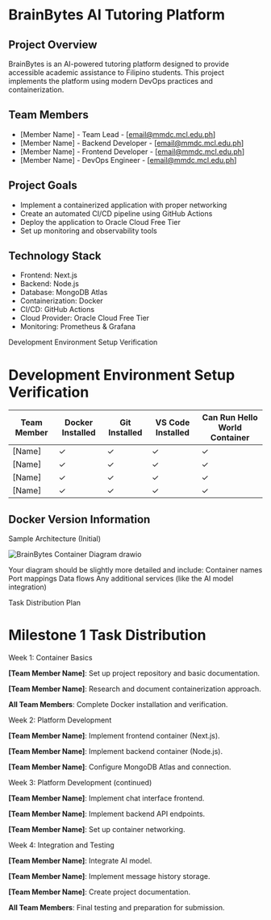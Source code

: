 # BrainBytes AI Tutoring Platform

## Project Overview
BrainBytes is an AI-powered tutoring platform designed to provide accessible academic assistance to Filipino students. This project implements the platform using modern DevOps practices and containerization.

## Team Members
- [Member Name] - Team Lead - [email@mmdc.mcl.edu.ph]
- [Member Name] - Backend Developer - [email@mmdc.mcl.edu.ph]
- [Member Name] - Frontend Developer - [email@mmdc.mcl.edu.ph]
- [Member Name] - DevOps Engineer - [email@mmdc.mcl.edu.ph]

## Project Goals
- Implement a containerized application with proper networking
- Create an automated CI/CD pipeline using GitHub Actions
- Deploy the application to Oracle Cloud Free Tier
- Set up monitoring and observability tools

## Technology Stack
- Frontend: Next.js
- Backend: Node.js
- Database: MongoDB Atlas
- Containerization: Docker
- CI/CD: GitHub Actions
- Cloud Provider: Oracle Cloud Free Tier
- Monitoring: Prometheus & Grafana




Development Environment Setup Verification


# Development Environment Setup Verification

| Team Member    | Docker Installed  | Git Installed| VS Code Installed   | Can Run Hello World Container     |
|----------------|-------------------|--------------|---------------------|-----------------------------------|
| [Name]         | ✓                 | ✓           | ✓                   | ✓                                |
| [Name]         | ✓                 | ✓           | ✓                   | ✓                                |
| [Name]         | ✓                 | ✓           | ✓                   | ✓                                |
| [Name]         | ✓                 | ✓           | ✓                   | ✓                                |

## Docker Version Information



Sample Architecture (Initial)

![BrainBytes Container Diagram drawio](https://github.com/user-attachments/assets/2acaf8d7-5e71-4b90-8042-f574fefad649)

Your diagram should be slightly more detailed and include:
Container names
Port mappings
Data flows
Any additional services (like the AI model integration)




Task Distribution Plan


# Milestone 1 Task Distribution

Week 1: Container Basics

**[Team Member Name]**: Set up project repository and basic documentation.

**[Team Member Name]**: Research and document containerization approach.

**All Team Members**: Complete Docker installation and verification.


Week 2: Platform Development

**[Team Member Name]**: Implement frontend container (Next.js).

**[Team Member Name]**: Implement backend container (Node.js).

**[Team Member Name]**: Configure MongoDB Atlas and connection.


Week 3: Platform Development (continued)

**[Team Member Name]**: Implement chat interface frontend.

**[Team Member Name]**: Implement backend API endpoints.

**[Team Member Name]**: Set up container networking.


Week 4: Integration and Testing

**[Team Member Name]**: Integrate AI model.

**[Team Member Name]**: Implement message history storage.

**[Team Member Name]**: Create project documentation.

**All Team Members**: Final testing and preparation for submission.
